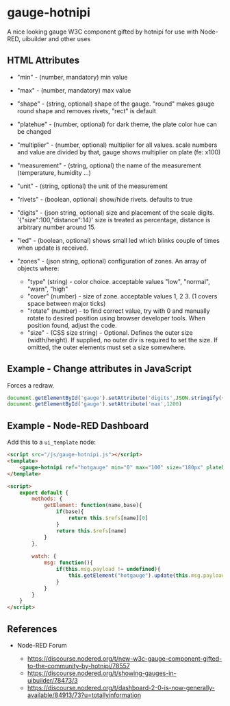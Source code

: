 # gauge-hotnipi
A nice looking gauge W3C component gifted by hotnipi for use with Node-RED, uibuilder and other uses

## HTML Attributes
 
* "min" - (number, mandatory) min value
* "max" - (number, mandatory) max value
* "shape" - (string, optional) shape of the gauge. "round" makes gauge round shape and removes rivets, "rect" is default
* "platehue" - (number, optional) for dark theme, the plate color hue can be changed
* "multiplier" - (number, optional) multiplier for all values. scale numbers and value are divided by that, gauge shows multiplier on plate (fe: x100)
* "measurement" - (string, optional) the name of the measurement (temperature, humidity ...)
* "unit" - (string, optional) the unit of the measurement
* "rivets" - (boolean, optional) show/hide rivets. defaults to true
* "digits" - (json string, optional) size and placement of the scale digits.  '{"size":100,"distance":14}' size is treated as percentage, distance is arbitrary number around 15.
* "led" - (boolean, optional) shows small led which blinks couple of times when update is received.
* "zones" - (json string, optional) configuration of zones. An array of objects where:
 
  * "type" (string) - color choice. acceptable values "low", "normal", "warn", "high"
  * "cover" (number) - size of zone. acceptable values 1, 2 3. (1 covers space between major ticks)
  * "rotate" (number) - to find correct value, try with 0 and manually rotate to desired position using browser developer tools. When position found, adjust the code.
  * "size" - (CSS size string) - Optional. Defines the outer size (width/height). If supplied, no outer div is required to set the size. If omitted, the outer elements must set a size somewhere.
 
## Example - Change attributes in JavaScript

Forces a redraw.
 
```js
document.getElementById('gauge').setAttribute('digits',JSON.stringify({size:80,distance:15}))
document.getElementById('gauge').setAttribute('max',1200)
```

## Example - Node-RED Dashboard

Add this to a `ui_template` node:

```html
<script src="/js/gauge-hotnipi.js"></script>
<template>
    <gauge-hotnipi ref="hotgauge" min="0" max="100" size="180px" platehue="220" digits='{"size":80,"distance":14}'></gauge-hotnipi>
</template>

<script>
    export default {
        methods: {
            getElement: function(name,base){
                if(base){
                    return this.$refs[name][0]                    
                }
                return this.$refs[name]                
            }
        },
        
        watch: {
            msg: function(){
                if(this.msg.payload != undefined){
                    this.getElement("hotgauge").update(this.msg.payload)                    
                }
            }
        }
    }
</script>
```

## References

* Node-RED Forum

  * https://discourse.nodered.org/t/new-w3c-gauge-component-gifted-to-the-community-by-hotnipi/78557
  * https://discourse.nodered.org/t/showing-gauges-in-uibuilder/78473/3
  * https://discourse.nodered.org/t/dashboard-2-0-is-now-generally-available/84913/73?u=totallyinformation
